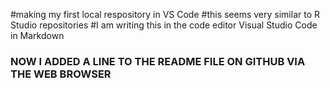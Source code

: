 #making my first local respository in VS Code 
#this seems very similar to R Studio repositories
#I am writing this in the code editor Visual Studio Code in Markdown


### NOW I ADDED A LINE TO THE README FILE ON GITHUB VIA THE WEB BROWSER
